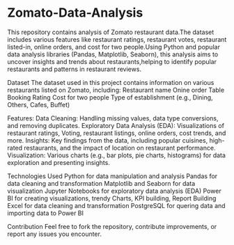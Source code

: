 # Zomato-Data-Analysis
This repository contains analysis of Zomato restaurant data.The dataset includes various features like restaurant ratings, restaurant votes, restaurant listed-in, online orders, and cost for two people.Using Python and popular data analysis libraries (Pandas, Matplotlib, Seaborn), this analysis aims to uncover insights and trends about restaurants,helping to identify popular restaurants and patterns in restaurant reviews.


Dataset
The dataset used in this project contains information on various restaurants listed on Zomato, including:
Restaurant name
Onine order
Table Booking
Rating
Cost for two people
Type of establishment (e.g., Dining, Others, Cafes, Buffet)


Features:
Data Cleaning: Handling missing values, data type conversions, and removing duplicates.
Exploratory Data Analysis (EDA): Visualizations of restaurant ratings, Voting, restaurant listings, online orders, cost trends, and more.
Insights: Key findings from the data, including popular cuisines, high-rated restaurants, and the impact of location on restaurant performance.
Visualization: Various charts (e.g., bar plots, pie charts, histograms) for data exploration and presenting insights.


Technologies Used
Python for data manipulation and analysis
Pandas for data cleaning and transformation
Matplotlib and Seaborn for data visualization
Jupyter Notebooks for exploratory data analysis (EDA)
Power BI for creating visualizations, trendy Charts, KPI building, Report Building
Excel for data cleaning and transformation
PostgreSQL for quering data and importing data to Power BI

Contribution
Feel free to fork the repository, contribute improvements, or report any issues you encounter.



